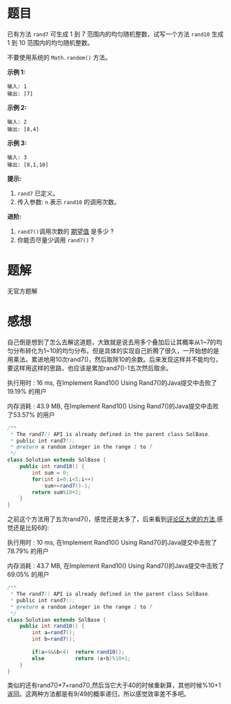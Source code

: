# 题目

已有方法 `rand7` 可生成 1 到 7 范围内的均匀随机整数，试写一个方法 `rand10` 生成 1 到 10 范围内的均匀随机整数。

不要使用系统的 `Math.random()` 方法。

**示例 1:**

```
输入: 1
输出: [7]
```

**示例 2:**

```
输入: 2
输出: [8,4]
```

**示例 3:**

```
输入: 3
输出: [8,1,10]
```

 

**提示:**

1. `rand7` 已定义。
2. 传入参数: `n` 表示 `rand10` 的调用次数。

 

**进阶:**

1. `rand7()`调用次数的 [期望值](https://en.wikipedia.org/wiki/Expected_value) 是多少 ?
2. 你能否尽量少调用 `rand7()` ?

# 题解

无官方题解

# 感想

自己倒是想到了怎么去解这道题，大致就是说去用多个叠加后让其概率从1\~7的均匀分布转化为1\~10的均匀分布。但是具体的实现自己折腾了很久，一开始想的是用乘法，累进地用10次rand7()，然后取除10的余数。后来发现这样并不能均匀，要这样用这样的思路，也应该是累加rand7()-1五次然后取余。

执行用时 : 16 ms, 在Implement Rand10() Using Rand7()的Java提交中击败了19.19% 的用户

内存消耗 : 43.9 MB, 在Implement Rand10() Using Rand7()的Java提交中击败了53.57% 的用户

```java
/**
 * The rand7() API is already defined in the parent class SolBase.
 * public int rand7();
 * @return a random integer in the range 1 to 7
 */
class Solution extends SolBase {
    public int rand10() {
        int sum = 0;
        for(int i=0;i<5;i++)
            sum+=rand7()-1;
        return sum%10+1;
    }
}
```

之前这个方法用了五次rand7()，感觉还是太多了，后来看到[评论区大佬的方法](https://leetcode-cn.com/problems/implement-rand10-using-rand7/comments/5024),感觉还是比较6的:

执行用时 : 10 ms, 在Implement Rand10() Using Rand7()的Java提交中击败了78.79% 的用户

内存消耗 : 43.7 MB, 在Implement Rand10() Using Rand7()的Java提交中击败了69.05% 的用户

```java
/**
 * The rand7() API is already defined in the parent class SolBase.
 * public int rand7();
 * @return a random integer in the range 1 to 7
 */
class Solution extends SolBase {
    public int rand10() {
        int a=rand7();  
        int b=rand7();
        
        if(a>4&&b<4)  return rand10();
        else          return (a+b)%10+1;
    }
}
```

类似的还有rand7()*7+rand7(),然后当它大于40的时候重新算，其他时候%10+1返回。这两种方法都是有9/49的概率递归，所以感觉效率差不多吧。